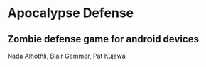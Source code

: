 # Apocalypse Defense #
## Zombie defense game for android devices ##
Nada Alhothli, Blair Gemmer, Pat Kujawa
